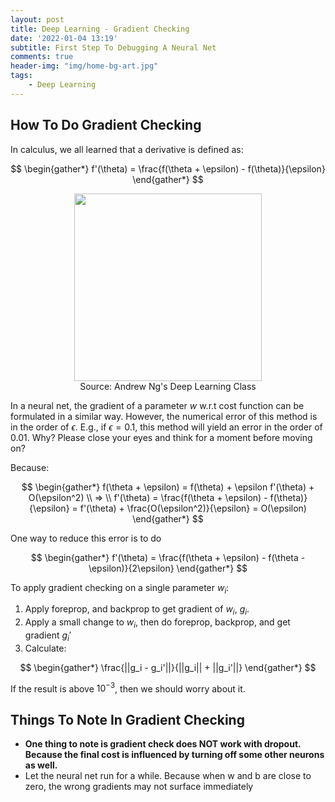 ```yaml
---
layout: post
title: Deep Learning - Gradient Checking
date: '2022-01-04 13:19'
subtitle: First Step To Debugging A Neural Net
comments: true
header-img: "img/home-bg-art.jpg"
tags:
    - Deep Learning
---
```


## How To Do Gradient Checking

In calculus, we all learned that a derivative is defined as:

$$
\begin{gather*}
f'(\theta) = \frac{f(\theta + \epsilon) - f(\theta)}{\epsilon}
\end{gather*}
$$

<div style="text-align: center;">
<p align="center">
    <figure>
        <img src="https://github.com/user-attachments/assets/929472a6-edff-4fcc-9365-345a982dead7" height="300" alt=""/>
        <figcaption>Source: Andrew Ng's Deep Learning Class</figcaption>
    </figure>
</p>
</div>

In a neural net, the gradient of a parameter $w$ w.r.t cost function can be formulated in a similar way. However, the numerical error of this method is in the order of $\epsilon$. E.g., if $\epsilon = 0.1$, this method will yield an error in the order of 0.01. Why? Please close your eyes and think for a moment before moving on? 

Because:

$$
\begin{gather*}
f(\theta + \epsilon) = f(\theta) + \epsilon f'(\theta) + O(\epsilon^2)
\\
=>
\\
f'(\theta) = \frac{f(\theta + \epsilon) - f(\theta)}{\epsilon} = f'(\theta) + \frac{O(\epsilon^2)}{\epsilon} = O(\epsilon)
\end{gather*}
$$

One way to reduce this error is to do

$$
\begin{gather*}
f'(\theta) = \frac{f(\theta + \epsilon) - f(\theta - \epsilon)}{2\epsilon}
\end{gather*}
$$

To apply gradient checking on a single parameter $w_i$:

1. Apply foreprop, and backprop to get gradient of $w_i$, $g_i$.
2. Apply a small change to $w_i$, then do foreprop, backprop, and get gradient $g_i'$
3. Calculate:

$$
\begin{gather*}
\frac{||g_i - g_i'||}{||g_i|| + ||g_i'||}
\end{gather*}
$$

If the result is above $10^{-3}$, then we should worry about it.

## Things To Note In Gradient Checking

- **One thing to note is gradient check does NOT work with dropout. Because the final cost is influenced by turning off some other neurons as well.**
-  Let the neural net run for a while. Because when w and b are close to zero, the wrong gradients may not surface immediately